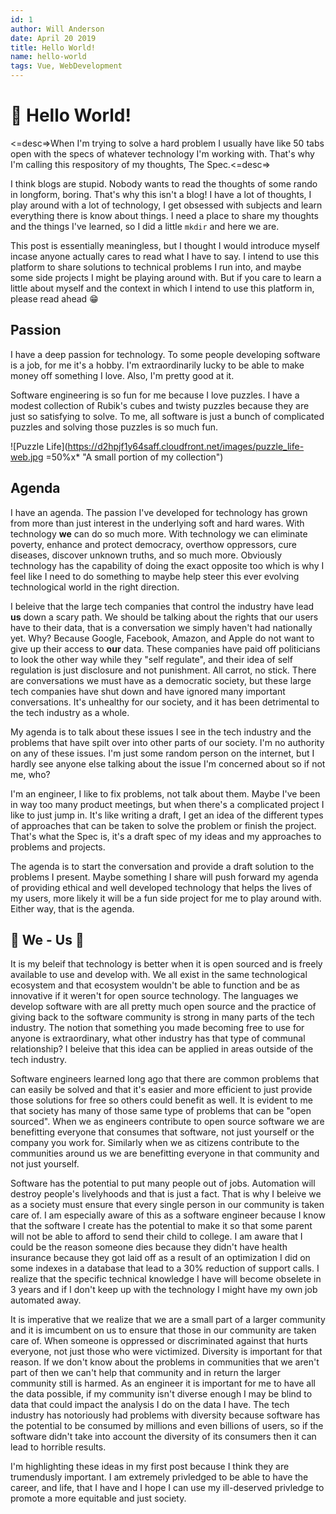 ```yaml
---
id: 1
author: Will Anderson
date: April 20 2019
title: Hello World!
name: hello-world
tags: Vue, WebDevelopment
---
```

# :wave: Hello World!

<=desc=>When I'm trying to solve a hard problem I usually have like 50 tabs open with the specs of whatever technology I'm working with. That's why I'm calling this respository of my thoughts, The Spec.<=desc=>

I think blogs are stupid. Nobody wants to read the thoughts of some rando in longform, boring. That's why this isn't a blog! I have a lot of thoughts, I play around with a lot of technology, I get obsessed with subjects and learn everything there is know about things. I need a place to share my thoughts and the things I've learned, so I did a little `mkdir` and here we are.

This post is essentially meaningless, but I thought I would introduce myself incase anyone actually cares to read what I have to say. I intend to use this platform to share solutions to technical problems I run into, and maybe some side projects I might be playing around with. But if you care to learn a little about myself and the context in which I intend to use this platform in, please read ahead :grin:

## Passion

I have a deep passion for technology. To some people developing software is a job, for me it's a hobby. I'm extraordinarily lucky to be able to make money off something I love. Also, I'm pretty good at it.

Software engineering is so fun for me because I love puzzles. I have a modest collection of Rubik's cubes and twisty puzzles because they are just so satisfying to solve. To me, all software is just a bunch of complicated puzzles and solving those puzzles is so much fun.

![Puzzle Life](https://d2hpjf1y64saff.cloudfront.net/images/puzzle_life-web.jpg =50%x* "A small portion of my collection")

## Agenda

I have an agenda. The passion I've developed for technology has grown from more than just interest in the underlying soft and hard wares. With technology __we__ can do so much more. With technology we can eliminate poverty, enhance and protect democracy, overthow oppressors, cure diseases, discover unknown truths, and so much more. Obviously technology has the capability of doing the exact opposite too which is why I feel like I need to do something to maybe help steer this ever evolving technological world in the right direction.

I beleive that the large tech companies that control the industry have lead __us__ down a scary path. We should be talking about the rights that our users have to their data, that is a conversation we simply haven't had nationally yet. Why? Because Google, Facebook, Amazon, and Apple do not want to give up their access to __our__ data. These companies have paid off politicians to look the other way while they "self regulate", and their idea of self regulation is just disclosure and not punishment. All carrot, no stick. There are conversations we must have as a democratic society, but these large tech companies have shut down and have ignored many important conversations. It's unhealthy for our society, and it has been detrimental to the tech industry as a whole.

My agenda is to talk about these issues I see in the tech industry and the problems that have spilt over into other parts of our society. I'm no authority on any of these issues. I'm just some random person on the internet, but I hardly see anyone else talking about the issue I'm concerned about so if not me, who?

I'm an engineer, I like to fix problems, not talk about them. Maybe I've been in way too many product meetings, but when there's a complicated project I like to just jump in. It's like writing a draft, I get an idea of the different types of approaches that can be taken to solve the problem or finish the project. That's what the Spec is, it's a draft spec of my ideas and my approaches to problems and projects.

The agenda is to start the conversation and provide a draft solution to the problems I present. Maybe something I share will push forward my agenda of providing ethical and well developed technology that helps the lives of my users, more likely it will be a fun side project for me to play around with. Either way, that is the agenda.

## :rose: We - Us :rose:

It is my beleif that technology is better when it is open sourced and is freely available to use and develop with. We all exist in the same technological ecosystem and that ecosystem wouldn't be able to function and be as innovative if it weren't for open source technology. The languages we develop software with are all pretty much open source and the practice of giving back to the software community is strong in many parts of the tech industry. The notion that something you made becoming free to use for anyone is extraordinary, what other industry has that type of communal relationship? I beleive that this idea can be applied in areas outside of the tech industry.

Software engineers learned long ago that there are common problems that can easily be solved and that it's easier and more efficient to just provide those solutions for free so others could benefit as well. It is evident to me that society has many of those same type of problems that can be "open sourced". When we as engineers contribute to open source software we are benefitting everyone that consumes that software, not just yourself or the company you work for. Similarly when we as citizens contribute to the communities around us we are benefitting everyone in that community and not just yourself.

Software has the potential to put many people out of jobs. Automation will destroy people's livelyhoods and that is just a fact. That is why I beleive we as a society must ensure that every single person in our community is taken care of. I am especially aware of this as a software engineer because I know that the software I create has the potential to make it so that some parent will not be able to afford to send their child to college. I am aware that I could be the reason someone dies because they didn't have health insurance because they got laid off as a result of an optimization I did on some indexes in a database that lead to a 30% reduction of support calls. I realize that the specific technical knowledge I have will become obselete in 3 years and if I don't keep up with the technology I might have my own job automated away.

It is imperative that we realize that we are a small part of a larger community and it is imcumbent on us to ensure that those in our community are taken care of. When someone is oppressed or discriminated against that hurts everyone, not just those who were victimized. Diversity is important for that reason. If we don't know about the problems in communities that we aren't part of then we can't help that community and in return the larger community still is harmed. As an engineer it is important for me to have all the data possible, if my community isn't diverse enough I may be blind to data that could impact the analysis I do on the data I have. The tech industry has notoriously had problems with diversity because software has the potential to be consumed by millions and even billions of users, so if the software didn't take into account the diversity of its consumers then it can lead to horrible results.

I'm highlighting these ideas in my first post because I think they are trumendusly important. I am extremely privledged to be able to have the career, and life, that I have and I hope I can use my ill-deserved privledge to promote a more equitable and just society.
